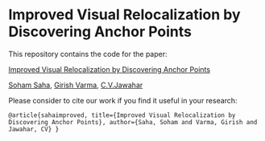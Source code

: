 # Improved Visual Relocalization by Discovering Anchor Points

This repository contains the code for the paper:

[Improved Visual Relocalization by Discovering Anchor Points](http://bmvc2018.org/contents/papers/0962.pdf)

[Soham Saha](https://soham0.github.io/), [Girish Varma](https://geevi.github.io/), [C.V.Jawahar](https://faculty.iiit.ac.in/~jawahar/)

Please consider to cite our work if you find it useful in your research:

  `@article{sahaimproved,
    title={Improved Visual Relocalization by Discovering Anchor Points},
    author={Saha, Soham and Varma, Girish and Jawahar, CV}
    }`
